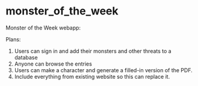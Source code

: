 monster_of_the_week
===================

Monster of the Week webapp: 

Plans:
1. Users can sign in and add their monsters and other threats to a database
2. Anyone can browse the entries
3. Users can make a character and generate a filled-in version of the PDF.
4. Include everything from existing website so this can replace it.
